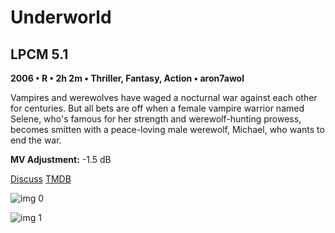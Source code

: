 # Underworld

## LPCM 5.1

**2006 • R • 2h 2m • Thriller, Fantasy, Action • aron7awol**

Vampires and werewolves have waged a nocturnal war against each other for centuries. But all bets are off when a female vampire warrior named Selene, who's famous for her strength and werewolf-hunting prowess, becomes smitten with a peace-loving male werewolf, Michael, who wants to end the war.

**MV Adjustment:** -1.5 dB

[Discuss](https://www.avsforum.com/threads/bass-eq-for-filtered-movies.2995212/post-58304484)  [TMDB](277)

![img 0](https://i.imgur.com/v4EDJQ7.jpg)

![img 1](https://i.imgur.com/Nk5NIu9.png)

